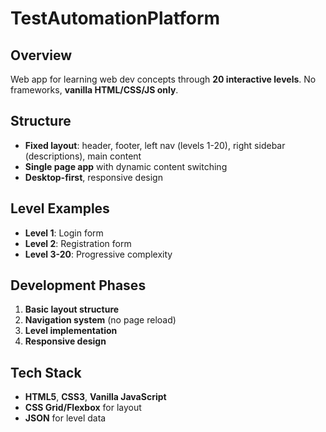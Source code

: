 # TestAutomationPlatform

## Overview
Web app for learning web dev concepts through **20 interactive levels**. No frameworks, **vanilla HTML/CSS/JS only**.

## Structure
- **Fixed layout**: header, footer, left nav (levels 1-20), right sidebar (descriptions), main content
- **Single page app** with dynamic content switching
- **Desktop-first**, responsive design

## Level Examples
- **Level 1**: Login form
- **Level 2**: Registration form
- **Level 3-20**: Progressive complexity

## Development Phases
1. **Basic layout structure**
2. **Navigation system** (no page reload)
3. **Level implementation**
4. **Responsive design**

## Tech Stack
- **HTML5**, **CSS3**, **Vanilla JavaScript**
- **CSS Grid/Flexbox** for layout
- **JSON** for level data